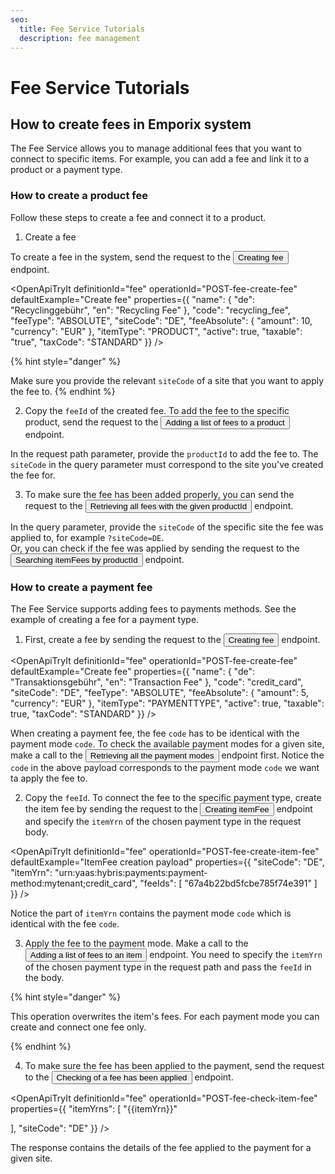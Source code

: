 ```yaml
---
seo:
  title: Fee Service Tutorials
  description: fee management
---
```




# Fee Service Tutorials


## How to create fees in Emporix system

The Fee Service allows you to manage additional fees that you want to connect to specific items. For example, you can add a fee and link it to a product or a payment type. 

### How to create a product fee

Follow these steps to create a fee and connect it to a product.

1. Create a fee

To create a fee in the system, send the request to the <nobr><Button to="/openapi/fee/#operation/POST-fee-create-fee" size="small">Creating fee</Button></nobr> endpoint.

<OpenApiTryIt
  definitionId="fee"
  operationId="POST-fee-create-fee"
  defaultExample="Create fee"
  properties={{
    "name": {
        "de": "Recyclinggebühr",
        "en": "Recycling Fee"
    },
    "code": "recycling_fee",
    "feeType": "ABSOLUTE",
    "siteCode": "DE",
    "feeAbsolute": {
        "amount": 10,
        "currency": "EUR"
    },
    "itemType": "PRODUCT",
    "active": true,
    "taxable": "true",
    "taxCode": "STANDARD"
}}
/>

{% hint style="danger" %}

Make sure you provide the relevant `siteCode` of a site that you want to apply the fee to. 
{% endhint %}


2. Copy the `feeId` of the created fee. To add the fee to the specific product, send the request to the <nobr><Button to="/openapi/fee/#operation/PUT-fee-add-product-fees" size="small">Adding a list of fees to a product</Button></nobr> endpoint.

<OpenApiTryIt
  definitionId="fee"
  operationId="PUT-fee-add-product-fees"
/>

In the request path parameter, provide the `productId` to add the fee to.
The `siteCode` in the query parameter must correspond to the site you've created the fee for.


3. To make sure the fee has been added properly, you can send the request to the <nobr><Button to="/openapi/fee/#operation/GET-fee-list-product-fees" size="small">Retrieving all fees with the given productId</Button></nobr> endpoint.

<OpenApiTryIt
  definitionId="fee"
  operationId="GET-fee-list-product-fees"
/>

In the query parameter, provide the `siteCode` of the specific site the fee was applied to, for example `?siteCode=DE`.  
Or, you can check if the fee was applied by sending the request to the <nobr><Button to="/openapi/fee/#operation/POST-fee-search-item-fee-by-ProductId" size="small">Searching itemFees by productId</Button></nobr> endpoint.

<OpenApiTryIt
  definitionId="fee"
  operationId="POST-fee-search-item-fee-by-ProductId"
/>

### How to create a payment fee

The Fee Service supports adding fees to payments methods. See the example of creating a fee for a payment type.

1. First, create a fee by sending the request to the <nobr><Button to="/openapi/fee/#operation/POST-fee-create-fee" size="small">Creating fee</Button></nobr> endpoint.

<OpenApiTryIt
  definitionId="fee"
  operationId="POST-fee-create-fee"
  defaultExample="Create fee"
  properties={{
    "name": {
        "de": "Transaktionsgebühr",
        "en": "Transaction Fee"
    },
    "code": "credit_card",
    "siteCode": "DE",
    "feeType": "ABSOLUTE",
    "feeAbsolute": {
      "amount": 5,
      "currency": "EUR"
    },
    "itemType": "PAYMENTTYPE",
    "active": true,
    "taxable": true,
    "taxCode": "STANDARD"
}}
/>

When creating a payment fee, the fee `code` has to be identical with the payment mode `code`. To check the available payment modes for a given site, make a call to the <nobr><Button to="/openapi/payment-gateway/#operation/GET-payment-gateway-list-payment-modes-frontend" size="small">Retrieving all the payment modes</Button></nobr> endpoint first.
Notice the `code` in the above payload corresponds to the payment mode `code` we want ta apply the fee to.


2. Copy the `feeId`. To connect the fee to the specific payment type, create the item fee by sending the request to the <nobr><Button to="/openapi/fee/#operation/POST-fee-create-item-fee" size="small">Creating itemFee</Button></nobr> endpoint 
and specify the `itemYrn` of the chosen payment type in the request body.


<OpenApiTryIt
  definitionId="fee"
  operationId="POST-fee-create-item-fee"
  defaultExample="ItemFee creation payload"
  properties={{
    "siteCode": "DE",
    "itemYrn": "urn:yaas:hybris:payments:payment-method:mytenant;credit_card",
    "feeIds": [
        "67a4b22bd5fcbe785f74e391"
    ]
}}
/>

Notice the part of `itemYrn` contains the payment mode `code` which is identical with the fee `code`.

3. Apply the fee to the payment mode. Make a call to the <nobr><Button to="/openapi/fee/#operation/PUT-fee-add-item-fees-itemYRN" size="small">Adding a list of fees to an item</Button></nobr> endpoint. 
You need to specify the `itemYrn` of the chosen payment type in the request path and pass the `feeId` in the body.


<OpenApiTryIt
  definitionId="fee"
  operationId="PUT-fee-add-item-fees-itemYRN"
/>

{% hint style="danger" %}

This operation overwrites the item's fees. 
For each payment mode you can create and connect one fee only.

{% endhint %}

4. To make sure the fee has been applied to the payment, send the request to the <nobr><Button to="/openapi/fee/#operation/POST-fee-check-item-fee" size="small">Checking of a fee has been applied</Button></nobr> endpoint.

<OpenApiTryIt
  definitionId="fee"
  operationId="POST-fee-check-item-fee"
  properties={{
  "itemYrns": [
    "{{itemYrn}}"
   
  ],
  "siteCode": "DE"
}}
/>

The response contains the details of the fee applied to the payment for a given site.

